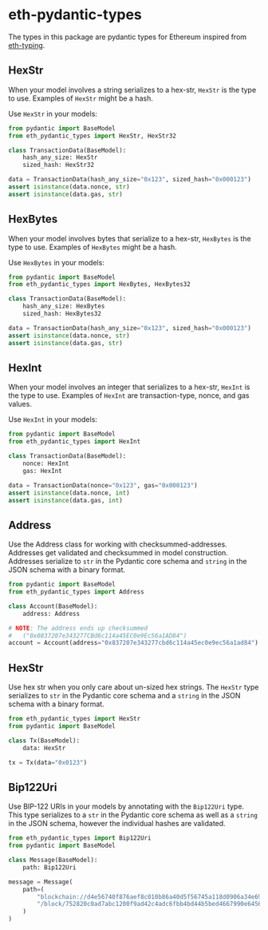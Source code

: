 # eth-pydantic-types

The types in this package are pydantic types for Ethereum inspired from [eth-typing](https://github.com/ethereum/eth-typing/blob/master/eth_typing/evm.py).

## HexStr

When your model involves a string serializes to a hex-str, `HexStr` is the type to use.
Examples of `HexStr` might be a hash.

Use `HexStr` in your models:

```python
from pydantic import BaseModel
from eth_pydantic_types import HexStr, HexStr32

class TransactionData(BaseModel):
    hash_any_size: HexStr
    sized_hash: HexStr32

data = TransactionData(hash_any_size="0x123", sized_hash="0x000123")
assert isinstance(data.nonce, str)
assert isinstance(data.gas, str)
```

## HexBytes

When your model involves bytes that serialize to a hex-str, `HexBytes` is the type to use.
Examples of `HexBytes` might be a hash.

Use `HexBytes` in your models:

```python
from pydantic import BaseModel
from eth_pydantic_types import HexBytes, HexBytes32

class TransactionData(BaseModel):
    hash_any_size: HexBytes
    sized_hash: HexBytes32

data = TransactionData(hash_any_size="0x123", sized_hash="0x000123")
assert isinstance(data.nonce, str)
assert isinstance(data.gas, str)
```

## HexInt

When your model involves an integer that serializes to a hex-str, `HexInt` is the type to use.
Examples of `HexInt` are transaction-type, nonce, and gas values.

Use `HexInt` in your models:

```python
from pydantic import BaseModel
from eth_pydantic_types import HexInt

class TransactionData(BaseModel):
    nonce: HexInt
    gas: HexInt

data = TransactionData(nonce="0x123", gas="0x000123")
assert isinstance(data.nonce, int)
assert isinstance(data.gas, int)
```

## Address

Use the Address class for working with checksummed-addresses.
Addresses get validated and checksummed in model construction.
Addresses serialize to `str` in the Pydantic core schema and `string` in the JSON schema with a binary format.

```python
from pydantic import BaseModel
from eth_pydantic_types import Address

class Account(BaseModel):
    address: Address

# NOTE: The address ends up checksummed
#   ("0x0837207e343277CBd6c114a45EC0e9Ec56a1AD84")
account = Account(address="0x837207e343277cbd6c114a45ec0e9ec56a1ad84")
```

## HexStr

Use hex str when you only care about un-sized hex strings.
The `HexStr` type serializes to `str` in the Pydantic core schema and a `string` in the JSON schema with a binary format.

```python
from eth_pydantic_types import HexStr
from pydantic import BaseModel

class Tx(BaseModel):
    data: HexStr

tx = Tx(data="0x0123")
```

## Bip122Uri

Use BIP-122 URIs in your models by annotating with the `Bip122Uri` type.
This type serializes to a `str` in the Pydantic core schema as well as a `string` in the JSON schema, however the individual hashes are validated.

```python
from eth_pydantic_types import Bip122Uri
from pydantic import BaseModel

class Message(BaseModel):
    path: Bip122Uri

message = Message(
    path=(
        "blockchain://d4e56740f876aef8c010b86a40d5f56745a118d0906a34e69aec8c0db1cb8fa3"
        "/block/752820c0ad7abc1200f9ad42c4adc6fbb4bd44b5bed4667990e64565102c1ba6"
    )
)
```
